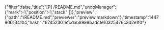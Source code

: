 {"filter":false,"title":"[P] /README.md","undoManager":{"mark":-1,"position":-1,"stack":[]},"preview":{"path":"/README.md","previewer":"preview.markdown"},"timestamp":1447906134104,"hash":"67452301efcdab8998badcfe10325476c3d2e1f0"}